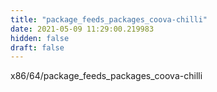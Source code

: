 ```yaml
---
title: "package_feeds_packages_coova-chilli"
date: 2021-05-09 11:29:00.219983
hidden: false
draft: false
---
```


x86/64/package_feeds_packages_coova-chilli

